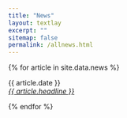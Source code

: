```yaml
---
title: "News"
layout: textlay
excerpt: ""
sitemap: false
permalink: /allnews.html
---
```


{% for article in site.data.news %}
<p>{{ article.date }} <br>
<em><a href="{{article.link}}">{{ article.headline }}</a></em>

</p>
{% endfor %}
